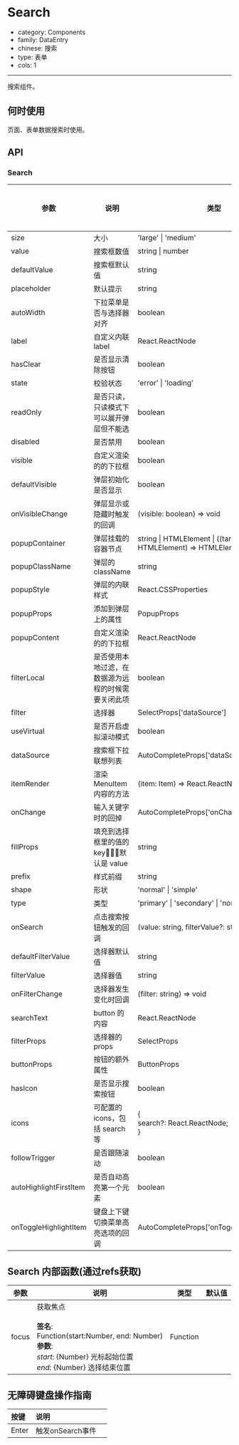 # Search

-   category: Components
-   family: DataEntry
-   chinese: 搜索
-   type: 表单
-   cols: 1

---

搜索组件。

## 何时使用

页面、表单数据搜索时使用。

## API

### Search

| 参数                   | 说明                                               | 类型                                                            | 默认值   | 是否必填 |
| ---------------------- | -------------------------------------------------- | --------------------------------------------------------------- | -------- | -------- |
| size                   | 大小                                               | 'large' \| 'medium'                                             | 'medium' |          |
| value                  | 搜索框数值                                         | string \| number                                                | -        |          |
| defaultValue           | 搜索框默认值                                       | string                                                          | -        |          |
| placeholder            | 默认提示                                           | string                                                          | -        |          |
| autoWidth              | 下拉菜单是否与选择器对齐                           | boolean                                                         | -        |          |
| label                  | 自定义内联 label                                   | React.ReactNode                                                 | -        |          |
| hasClear               | 是否显示清除按钮                                   | boolean                                                         | -        |          |
| state                  | 校验状态                                           | 'error' \| 'loading'                                            | -        |          |
| readOnly               | 是否只读，只读模式下可以展开弹层但不能选           | boolean                                                         | -        |          |
| disabled               | 是否禁用                                           | boolean                                                         | -        |          |
| visible                | 自定义渲染的的下拉框                               | boolean                                                         | -        |          |
| defaultVisible         | 弹层初始化是否显示                                 | boolean                                                         | -        |          |
| onVisibleChange        | 弹层显示或隐藏时触发的回调                         | (visible: boolean) => void                                      | -        |          |
| popupContainer         | 弹层挂载的容器节点                                 | string \| HTMLElement \| ((target: HTMLElement) => HTMLElement) | -        |          |
| popupClassName         | 弹层的 className                                   | string                                                          | -        |          |
| popupStyle             | 弹层的内联样式                                     | React.CSSProperties                                             | -        |          |
| popupProps             | 添加到弹层上的属性                                 | PopupProps                                                      | -        |          |
| popupContent           | 自定义渲染的的下拉框                               | React.ReactNode                                                 | -        |          |
| filterLocal            | 是否使用本地过滤，在数据源为远程的时候需要关闭此项 | boolean                                                         | -        |          |
| filter                 | 选择器                                             | SelectProps['dataSource']                                       | -        |          |
| useVirtual             | 是否开启虚拟滚动模式                               | boolean                                                         | -        |          |
| dataSource             | 搜索框下拉联想列表                                 | AutoCompleteProps['dataSource']                                 | -        |          |
| itemRender             | 渲染 MenuItem 内容的方法                           | (item: Item) => React.ReactNode                                 | -        |          |
| onChange               | 输入关键字时的回掉                                 | AutoCompleteProps['onChange']                                   | -        |          |
| fillProps              | 填充到选择框里的值的 key，默认是 value             | string                                                          | -        |          |
| prefix                 | 样式前缀                                           | string                                                          | -        |          |
| shape                  | 形状                                               | 'normal' \| 'simple'                                            | 'normal' |          |
| type                   | 类型                                               | 'primary' \| 'secondary' \| 'normal' \| 'dark'                  | 'normal' |          |
| onSearch               | 点击搜索按钮触发的回调                             | (value: string, filterValue?: string) => void                   | -        |          |
| defaultFilterValue     | 选择器默认值                                       | string                                                          | -        |          |
| filterValue            | 选择器值                                           | string                                                          | -        |          |
| onFilterChange         | 选择器发生变化时回调                               | (filter: string) => void                                        | -        |          |
| searchText             | button 的内容                                      | React.ReactNode                                                 | -        |          |
| filterProps            | 选择器的props                                      | SelectProps                                                     | -        |          |
| buttonProps            | 按钮的额外属性                                     | ButtonProps                                                     | -        |          |
| hasIcon                | 是否显示搜索按钮                                   | boolean                                                         | -        |          |
| icons                  | 可配置的icons，包括 search 等                      | {<br/> search?: React.ReactNode;<br/> }                         | -        |          |
| followTrigger          | 是否跟随滚动                                       | boolean                                                         | -        |          |
| autoHighlightFirstItem | 是否自动高亮第一个元素                             | boolean                                                         | -        |          |
| onToggleHighlightItem  | 键盘上下键切换菜单高亮选项的回调                   | AutoCompleteProps['onToggleHighlightItem']                      | -        |          |

## Search 内部函数(通过refs获取)

| 参数  | 说明                                                                                                                                             | 类型     | 默认值 |
| ----- | ------------------------------------------------------------------------------------------------------------------------------------------------ | -------- | ------ |
| focus | 获取焦点<br><br>**签名**:<br> Function(start:Number, end: Number)<br>**参数**:<br>_start_: {Number} 光标起始位置<br>_end_: {Number} 选择结束位置 | Function |        |

## 无障碍键盘操作指南

| 按键  | 说明             |     |
| :---- | :--------------- | --- |
| Enter | 触发onSearch事件 |     |
